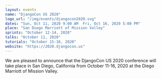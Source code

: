 ```yaml
---
layout: events
name: "DjangoCon US 2020"
logo_url: "/img/events/djangocon2020.svg"
dates: "Sun, Oct 11, 2020 9:00 AM  Fri, Oct 16, 2020 5:00 PM"
place: "San Diego Marriott of Mission Valley"
sprints: "October 12-14, 2020"
talks: "October 11, 2020"
tutorials: "October 15-16, 2020"
website: "https://2020.djangocon.us"
---
```


We are pleased to announce that the DjangoCon US 2020 conference will take place in San Diego, California from October 11-16, 2020 at the Diego Marriott of Mission Valley.
